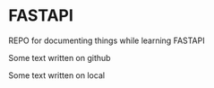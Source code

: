# FASTAPI
REPO for documenting things while learning FASTAPI 

Some text written on github

Some text written on local